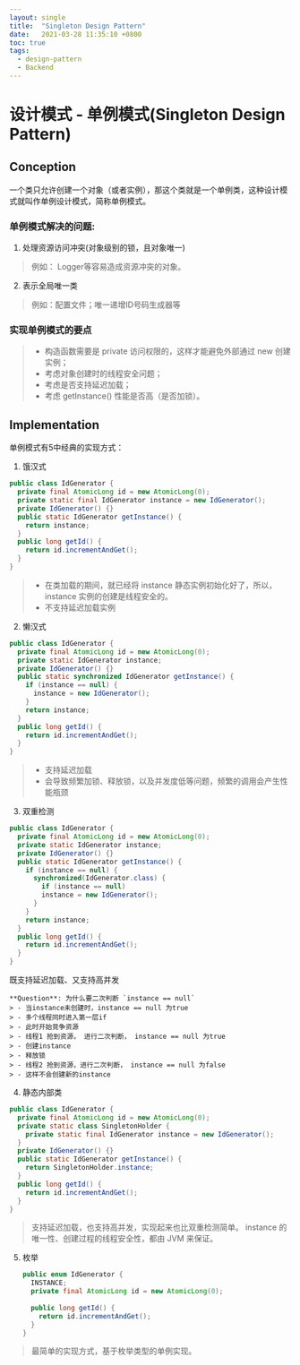 ```yaml
---
layout: single
title:  "Singleton Design Pattern"
date:   2021-03-28 11:35:10 +0800
toc: true
tags:
  - design-pattern
  - Backend
---
```


# 设计模式 - 单例模式(Singleton Design Pattern)
## Conception
一个类只允许创建一个对象（或者实例），那这个类就是一个单例类，这种设计模式就叫作单例设计模式，简称单例模式。

### 单例模式解决的问题:
1. 处理资源访问冲突(对象级别的锁，且对象唯一)
>例如： Logger等容易造成资源冲突的对象。
2. 表示全局唯一类
> 例如：配置文件；唯一递增ID号码生成器等

### 实现单例模式的要点
> - 构造函数需要是 private 访问权限的，这样才能避免外部通过 new 创建实例；
> - 考虑对象创建时的线程安全问题；
> - 考虑是否支持延迟加载；
> - 考虑 getInstance() 性能是否高（是否加锁）。

## Implementation
单例模式有5中经典的实现方式：
1. 饿汉式
```java
public class IdGenerator { 
  private final AtomicLong id = new AtomicLong(0);
  private static final IdGenerator instance = new IdGenerator();
  private IdGenerator() {}
  public static IdGenerator getInstance() {
    return instance;
  }
  public long getId() { 
    return id.incrementAndGet();
  }
}
```
> - 在类加载的期间，就已经将 instance 静态实例初始化好了，所以，instance 实例的创建是线程安全的。  
> - 不支持延迟加载实例

2. 懒汉式
```java
public class IdGenerator { 
  private final AtomicLong id = new AtomicLong(0);
  private static IdGenerator instance;
  private IdGenerator() {}
  public static synchronized IdGenerator getInstance() {
    if (instance == null) {
      instance = new IdGenerator();
    }
    return instance;
  }
  public long getId() { 
    return id.incrementAndGet();
  }
}
```
> - 支持延迟加载
> - 会导致频繁加锁、释放锁，以及并发度低等问题，频繁的调用会产生性能瓶颈
3. 双重检测
```java
public class IdGenerator { 
  private final AtomicLong id = new AtomicLong(0);
  private static IdGenerator instance;
  private IdGenerator() {}
  public static IdGenerator getInstance() {
    if (instance == null) {
      synchronized(IdGenerator.class) {
        if (instance == null)
        instance = new IdGenerator();
      }
    }
    return instance;
  }
  public long getId() { 
    return id.incrementAndGet();
  }
}
```
既支持延迟加载、又支持高并发  

    **Question**: 为什么要二次判断 `instance == null`
    > - 当instance未创建时，instance == null 为true  
    > - 多个线程同时进入第一层if  
    > - 此时开始竞争资源  
    > - 线程1 抢到资源， 进行二次判断， instance == null 为true  
    > - 创建instance  
    > - 释放锁  
    > - 线程2 抢到资源，进行二次判断， instance == null 为false  
    > - 这样不会创建新的instance  

4. 静态内部类
```java
public class IdGenerator { 
  private final AtomicLong id = new AtomicLong(0);
  private static class SingletonHolder {
    private static final IdGenerator instance = new IdGenerator();
  } 
  private IdGenerator() {}
  public static IdGenerator getInstance() {
    return SingletonHolder.instance;
  }
  public long getId() { 
    return id.incrementAndGet();
  }
}
```
> 支持延迟加载，也支持高并发，实现起来也比双重检测简单。
> instance 的唯一性、创建过程的线程安全性，都由 JVM 来保证。
5. 枚举
    ```java
    public enum IdGenerator { 
      INSTANCE;
      private final AtomicLong id = new AtomicLong(0);
      
      public long getId() { 
        return id.incrementAndGet();
      }
    }
    ```
> 最简单的实现方式，基于枚举类型的单例实现。
